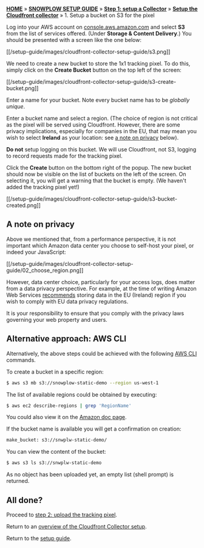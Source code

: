 [**HOME**](Home) » [**SNOWPLOW SETUP GUIDE**](Setting-up-Snowplow) » [**Step 1: setup a Collector**](Setting-up-a-collector) » [**Setup the Cloudfront collector**](Setting-up-the-Cloudfront-collector) » 1. Setup a bucket on S3 for the pixel

Log into your AWS account on [console.aws.amazon.com](https://console.aws.amazon.com) and select **S3** from the list of services offered. (Under **Storage & Content Delivery**.) You should be presented with a screen like the one below:

[[/setup-guide/images/cloudfront-collector-setup-guide/s3.png]]

We need to create a new bucket to store the 1x1 tracking pixel. To do this, simply click on the **Create Bucket** button on the top left of the screen:

[[/setup-guide/images/cloudfront-collector-setup-guide/s3-create-bucket.png]]

Enter a name for your bucket. Note every bucket name has to be *globally unique*.

Enter a bucket name and select a region. (The choice of region is not critical as the pixel will be served using Cloudfront. However, there are some privacy implications, especially for companies in the EU, that may mean you wish to select **Ireland** as your location: see [a note on privacy](#privacy) below).

**Do not** setup logging on this bucket. We will use Cloudfront, not S3, logging to record requests made for the tracking pixel.

Click the **Create** button on the bottom right of the popup. The new bucket should now be visible on the list of buckets on the left of the screen. On selecting it, you will get a warning that the bucket is empty. (We haven't added the tracking pixel yet!)

[[/setup-guide/images/cloudfront-collector-setup-guide/s3-bucket-created.png]]

<a name="privacy" />

## A note on privacy

Above we mentioned that, from a performance perspective, it is not important which Amazon data center you choose to self-host your pixel, or indeed your JavaScript:

[[/setup-guide/images/cloudfront-collector-setup-guide/02_choose_region.png]]

However, data center choice, particularly for your access logs, does matter from a data privacy perspective. For example, at the time of writing Amazon Web Services [recommends](http://aws.amazon.com/s3/faqs/#Can_I_comply_with_EU_data_privacy_regulations_using_Amazon_S3) storing data in the EU (Ireland) region if you wish to comply with EU data privacy regulations.

It is your responsibility to ensure that you comply with the privacy laws governing your web property and users.

## Alternative approach: AWS CLI

Alternatively, the above steps could be achieved with the following [AWS CLI](https://aws.amazon.com/cli/) commands.

To create a bucket in a specific region:

```sh
$ aws s3 mb s3://snowplow-static-demo --region us-west-1
```

The list of available regions could be obtained by executing:

```sh
$ aws ec2 describe-regions | grep 'RegionName'
```

You could also view it on the [Amazon doc page](http://docs.aws.amazon.com/general/latest/gr/rande.html#s3_region).

If the bucket name is available you will get a confirmation on creation:

```sh
make_bucket: s3://snwplw-static-demo/
```

You can view the content of the bucket:

```sh
$ aws s3 ls s3://snwplw-static-demo
```

As no object has been uploaded yet, an empty list (shell prompt) is returned.

## All done?

Proceed to [step 2: upload the tracking pixel](2-upload-the-tracking-pixel).

Return to an [overview of the Cloudfront Collector setup](Setting-up-the-Cloudfront-collector).

Return to the [setup guide](setting-up-Snowplow).
